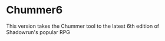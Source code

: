 # Chummer6
This version takes the Chummer tool to the latest 6th edition of Shadowrun's popular RPG 
